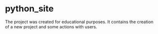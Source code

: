 # python_site
The project was created for educational purposes. It contains the creation of a new project and some actions with users.
